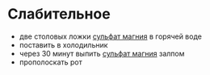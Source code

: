 # Слабительное
- две столовых ложки [сульфат магния](../../medicament/magnesium_sulfate.md) в горячей воде
- поставить в холодильник
- через 30 минут выпить [сульфат магния](../../medicament/magnesium_sulfate.md) залпом
- прополоскать рот